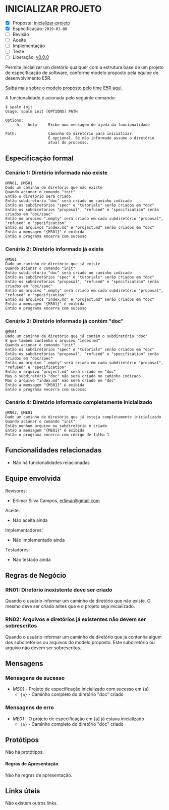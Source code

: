 INICIALIZAR PROJETO
===================

* [x] Proposta: [inicializar-projeto][ORIGEMLink]
* [x] Especificação: `2019-01-08`
* [ ] Revisão
* [ ] Aceite
* [ ] Implementação
* [ ] Teste
* [ ] Liberação: [v0.0.0][TAGLink]

Permite inicializar um diretório qualquer com a estrutura base de um projeto
de especificação de software, conforme modelo proposto pela equipe de
desenvolvimento E5R.

[Saiba mais sobre o modelo proposto pelo time E5R aqui.][E5R-ALM]

A funcionalidade é acionada pelo seguinte comando:

```console
$ spalm init
Usage: spalm init [OPTIONS] PATH

Options:
    -h, --help     Exibe uma mensagem de ajuda da funcionalidade

Path:              Caminho do diretório para inicializar.
                   É opcional. Se não informado assume o diretório
                   atual do processo.
```

## Especificação formal

### Cenário 1: Diretório informado não existe
```gherkin
@RN01, @MS01
Dado um caminho de diretório que não existe
Quando acionar o comando "init"
Então o diretório será criado
Então subdiretório "doc" será criado no caminho indicado
Então os subdiretórios "spec" e "tutorials" serão criados em "doc"
Então os subdiretórios "proposal", "refused" e "specification" serão criados em "doc/spec"
Então um arquivo ".empty" será criado em cada subdiretório "proposal", "refused" e "specification"
Então os arquivos "index.md" e "project.md" serão criados em "doc"
Então a mensagem "{MS01}" é exibida
Então o programa encerra com sucesso
```

### Cenário 2: Diretório informado já existe
```gherkin
@MS01
Dado um caminho de diretório que já existe
Quando acionar o comando "init"
Então subdiretório "doc" será criado no caminho indicado
Então os subdiretórios "spec" e "tutorials" serão criados em "doc"
Então os subdiretórios "proposal", "refused" e "specification" serão criados em "doc/spec"
Então um arquivo ".empty" será criado em cada subdiretório "proposal", "refused" e "specification"
Então os arquivos "index.md" e "project.md" serão criados em "doc"
Então a mensagem "{MS01}" é exibida
Então o programa encerra com sucesso
```

### Cenário 3: Diretório informado já contém "doc"
```gherkin
@MS01
Dado um caminho de diretório que já contém o subdiretório "doc"
E que também contenha o arquivo "index.md"
Quando acionar o comando "init"
Então os subdiretórios "spec" e "tutorials" serão criados em "doc"
Então os subdiretórios "proposal", "refused" e "specification" serão criados em "doc/spec"
Então um arquivo ".empty" será criado em cada subdiretório "proposal", "refused" e "specification"
Então o arquivo "project.md" será criado em "doc"
Mas o subdiretório "doc" não será criado no caminho indicado
Mas o arquivo "index.md" não será criado em "doc"
Então a mensagem "{MS01}" é exibida
Então o programa encerra com sucesso
```

### Cenário 4: Diretório informado completamente inicializado
```gherkin
@RN02, @ME01
Dado um caminho de diretório que já esteja completamente inicializado
Quando acionar o comando "init"
Então nenhum arquivo ou subdiretório é criado
Então a mensagem "{ME01}" é exibida
Então o programa encerra com código de falha 1
```

## Funcionalidades relacionadas

* Não há funcionalidades relacionadas

## Equipe envolvida

Revisores:
* Erlimar Silva Campos, erlimar@gmail.com

Aceite:
* Não aceita ainda

Implementadores:
* Não implementado ainda

Testadores:
* Não testado ainda

## Regras de Negócio
[rn]: #rn

### RN01: Diretório inexistente deve ser criado

Quando o usuário informar um caminho de diretório que não existe. O mesmo deve ser
criado antes que e o projeto seja inicializado.

### RN02: Arquivos e diretórios já existentes não devem ser sobrescritos

Quando o usuário informar um caminho de diretório que já contenha algum dos subdiretórios
ou arquivos do modelo proposto. Este subdiretório ou arquivo não devem ser sobrescritos.

## Mensagens

### Mensagens de sucesso
- *MS01* - Projeto de especificação inicializado com sucesso em {a}
  - `{a}` - Caminho completo do diretório "doc" criado

### Mensagens de erro
- *ME01* - O projeto de especificação em {a} já estava inicializado
  - `{a}` - Caminho completo do diretório "doc" criado

## Protótipos
[prototype]: #prototype

Não há protótipos.

#### Regras de Apresentação

Não há regras de apresentação.

## Links úteis
[links]: #links

Não existem outros links.

[ORIGEMLink]: ../proposal/inicializar-projeto.md
[FEATURE-A]: ../link/to/feature-a.md
[TAGLink]: http://git.control/tag/x
[E5R-ALM]: https://github.com/e5r/alm